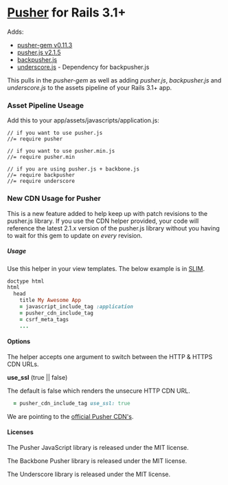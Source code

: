 [Pusher](https://pusher.com) for Rails 3.1+
=====================

Adds:
- [pusher-gem v0.11.3](https://github.com/pusher/pusher-gem/)
- [pusher.js v2.1.5](https://github.com/pusher/pusher-js/)
- [backpusher.js](https://github.com/pusher/backpusher)
- [underscore.js](http://underscorejs.org/) - Dependency for backpusher.js

This pulls in the *pusher-gem* as well as adding *pusher.js*, *backpusher.js* and *underscore.js* to the assets pipeline of your Rails 3.1+ app.

### Asset Pipeline Useage

Add this to your app/assets/javascripts/application.js:

    // if you want to use pusher.js
    //= require pusher

    // if you want to use pusher.min.js
    //= require pusher.min

    // if you are using pusher.js + backbone.js
    //= require backpusher
    //= require underscore

### New CDN Usage for Pusher

This is a new feature added to help keep up with patch revisions to the pusher.js library.  If you use the CDN helper provided,
your code will reference the latest 2.1.x version of the pusher.js library without you having to wait for this gem to update
on *every* revision.

##### Usage

Use this helper in your view templates.  The below example is in [SLIM](http://slim-lang.com/).

```ruby
doctype html
html
  head
    title My Awesome App
    = javascript_include_tag :application
    = pusher_cdn_include_tag
    = csrf_meta_tags
    ...
```

#### Options

The helper accepts one argument to switch between the HTTP & HTTPS CDN URLs.

**use_ssl** (true || false)

The default is false which renders the unsecure HTTP CDN URL.

```ruby
  = pusher_cdn_include_tag use_ssl: true
```

We are pointing to the [official Pusher CDN's](http://pusher.com/docs/client_libraries#js).

#### Licenses

The Pusher JavaScript library is released under the MIT license.

The Backbone Pusher library is released under the MIT license.

The Underscore library is released under the MIT license.